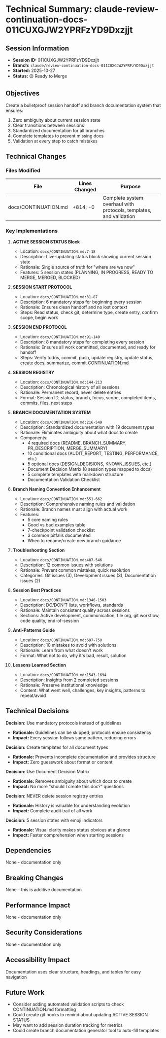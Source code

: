 # Technical Summary: claude-review-continuation-docs-011CUXGJW2YPRFzYD9Dxzjjt

## Session Information
- **Session ID:** 011CUXGJW2YPRFzYD9Dxzjjt
- **Branch:** `claude/review-continuation-docs-011CUXGJW2YPRFzYD9Dxzjjt`
- **Started:** 2025-10-27
- **Status:** 🟡 Ready to Merge

## Objectives
Create a bulletproof session handoff and branch documentation system that ensures:
1. Zero ambiguity about current session state
2. Clear transitions between sessions
3. Standardized documentation for all branches
4. Complete templates to prevent missing docs
5. Validation at every step to catch mistakes

## Technical Changes

### Files Modified
| File | Lines Changed | Purpose |
|------|---------------|---------|
| docs/CONTINUATION.md | +814, -0 | Complete system overhaul with protocols, templates, and validation |

### Key Implementations

1. **ACTIVE SESSION STATUS Block**
   - Location: `docs/CONTINUATION.md:7-18`
   - Description: Live-updating status block showing current session state
   - Rationale: Single source of truth for "where are we now"
   - Features: 5 session states (PLANNING, IN PROGRESS, READY TO MERGE, MERGED, BLOCKED)

2. **SESSION START PROTOCOL**
   - Location: `docs/CONTINUATION.md:31-87`
   - Description: 6 mandatory steps for beginning every session
   - Rationale: Ensures clean handoff and no lost context
   - Steps: Read status, check git, determine type, create entry, confirm scope, begin work

3. **SESSION END PROTOCOL**
   - Location: `docs/CONTINUATION.md:91-140`
   - Description: 8 mandatory steps for completing every session
   - Rationale: Ensures all work committed, documented, and ready for handoff
   - Steps: Verify todos, commit, push, update registry, update status, create docs, summarize, commit CONTINUATION.md

4. **SESSION REGISTRY**
   - Location: `docs/CONTINUATION.md:144-213`
   - Description: Chronological history of all sessions
   - Rationale: Permanent record, never delete entries
   - Format: Session ID, status, branch, focus, scope, completed items, commits, files, next steps

5. **BRANCH DOCUMENTATION SYSTEM**
   - Location: `docs/CONTINUATION.md:216-549`
   - Description: Standardized documentation with 19 document types
   - Rationale: Eliminates ambiguity about what docs to create
   - Components:
     - 4 required docs (README, BRANCH_SUMMARY, PR_DESCRIPTION, MERGE_SUMMARY)
     - 10 conditional docs (AUDIT_REPORT, TESTING, PERFORMANCE, etc.)
     - 5 optional docs (DESIGN_DECISIONS, KNOWN_ISSUES, etc.)
     - Document Decision Matrix (8 session types mapped to docs)
     - 5 complete templates with markdown structure
     - Documentation Validation Checklist

6. **Branch Naming Convention Enhancement**
   - Location: `docs/CONTINUATION.md:551-662`
   - Description: Comprehensive naming rules and validation
   - Rationale: Branch names must align with actual work
   - Features:
     - 5 core naming rules
     - Good vs bad examples table
     - 7-checkpoint validation checklist
     - 3 common pitfalls documented
     - When to rename/create new branch guidance

7. **Troubleshooting Section**
   - Location: `docs/CONTINUATION.md:487-546`
   - Description: 12 common issues with solutions
   - Rationale: Prevent common mistakes, quick resolution
   - Categories: Git issues (3), Development issues (3), Documentation issues (2)

8. **Session Best Practices**
   - Location: `docs/CONTINUATION.md:1346-1503`
   - Description: DO/DON'T lists, workflows, standards
   - Rationale: Maintain consistent quality across sessions
   - Sections: Active development, communication, file org, git workflow, code quality, end-of-session

9. **Anti-Patterns Guide**
   - Location: `docs/CONTINUATION.md:697-750`
   - Description: 10 mistakes to avoid with solutions
   - Rationale: Learn from what doesn't work
   - Format: What not to do, why it's bad, result, solution

10. **Lessons Learned Section**
    - Location: `docs/CONTINUATION.md:1543-1694`
    - Description: Insights from 2 completed sessions
    - Rationale: Preserve institutional knowledge
    - Content: What went well, challenges, key insights, patterns to repeat/avoid

## Technical Decisions

**Decision:** Use mandatory protocols instead of guidelines
- **Rationale:** Guidelines can be skipped; protocols ensure consistency
- **Impact:** Every session follows same pattern, reducing errors

**Decision:** Create templates for all document types
- **Rationale:** Prevents incomplete documentation and provides structure
- **Impact:** Zero guesswork about format or content

**Decision:** Use Document Decision Matrix
- **Rationale:** Removes ambiguity about which docs to create
- **Impact:** No more "should I create this doc?" questions

**Decision:** NEVER delete session registry entries
- **Rationale:** History is valuable for understanding evolution
- **Impact:** Complete audit trail of all work

**Decision:** 5 session states with emoji indicators
- **Rationale:** Visual clarity makes status obvious at a glance
- **Impact:** Faster comprehension when starting sessions

## Dependencies
None - documentation only

## Breaking Changes
None - this is additive documentation

## Performance Impact
None - documentation only

## Security Considerations
None - documentation only

## Accessibility Impact
Documentation uses clear structure, headings, and tables for easy navigation

## Future Work
- Consider adding automated validation scripts to check CONTINUATION.md formatting
- Could create git hooks to remind about updating ACTIVE SESSION STATUS
- May want to add session duration tracking for metrics
- Could create branch documentation generator tool to auto-fill templates
